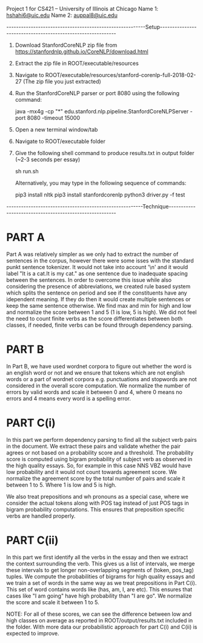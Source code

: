 Project 1 for CS421 – University of Illinois at Chicago
Name 1: hshahi6@uic.edu
Name 2: auppal8@uic.edu

---------------------------------------------------------Setup------------------------------------------------------------

1) Download StanfordCoreNLP zip file from https://stanfordnlp.github.io/CoreNLP/download.html
2) Extract the zip file in ROOT/executable/resources
3) Navigate to ROOT/executable/resources/stanford-corenlp-full-2018-02-27 (The zip file you just extracted)
3) Run the StanfordCoreNLP parser or port 8080 using the following command:
   
   java -mx4g -cp "*" edu.stanford.nlp.pipeline.StanfordCoreNLPServer -port 8080 -timeout 15000
   
4) Open a new terminal window/tab
5) Navigate to ROOT/executable folder
6) Give the following shell command to produce results.txt in output folder (~2-3 seconds per essay)
   
   sh run.sh
   
   Alternatively, you may type in the following sequence of commands:
   
    pip3 install nltk
    pip3 install stanfordcorenlp
    python3 driver.py -f test


--------------------------------------------------------Technique--------------------------------------------------------

PART A
======
Part A was relatively simpler as we only had to extract the number of sentences in the corpus, however there were some isses with the standard punkt sentence tokenizer. It would not take into account '\n' and it would label "It is a cat.It is my cat." as one sentence due to inadequate spacing between the sentences. In order to overcome this issue while also considering the presence of abbreviations, we created rule based system which splits the sentence on period and see if the constituents have any idependent meaning. If they do then it would create multiple sentences or keep the same sentence otherwise. We find max and min for high and low and normalize the score between 1 and 5 (1 is low, 5 is high). We did not feel the need to count finite verbs as the score differentiates between both classes, if needed, finite verbs can be found through dependency parsing.


PART B
======
In Part B, we have used wordnet corpora to figure out whether the word is an english word or not and we ensure that tokens which are not english words or a part of wordnet corpora e.g. punctuations and stopwords are not considered in the overall score computation. We normalize the number of errors by valid words and scale it between 0 and 4, where 0 means no errors and 4 means every word is a spelling error.


PART C(i)
=========
In this part we perform dependency parsing to find all the subject verb pairs in the document. We extract these pairs and validate whether the pair agrees or not based on a probability score and a threshold. The probability score is computed using bigram probability of subject verb as observed in the high quality essays. So, for example in this case NNS VBZ would have low probability and it would not count towards agreement score. We normalize the agreement score by the total number of pairs and scale it between 1 to 5. Where 1 is low and 5 is high.

We also treat prepositions and wh pronouns as a special case, where we consider the actual tokens along with POS tag instead of just POS tags in bigram probability computations. This ensures that preposition specific verbs are handled properly. 


PART C(ii)
==========
In this part we first identify all the verbs in the essay and then we extract the context surrounding the verb. This gives us a list of intervals, we merge these intervals to get longer non-overlapping segments of (token, pos_tag) tuples. We compute the probabilities of bigrams for high quality essays and we train a set of words in the same way as we treat prepositions in Part C(i). This set of word contains words like (has, am, I, are etc). This ensures that cases like "I am going" have high probability than "I are go". We normalize the score and scale it between 1 to 5.


NOTE: For all of these scores, we can see the difference between low and high classes on average as reported in ROOT/output/results.txt included in the folder. With more data our probabilistic approach for part C(i) and C(ii) is expected to improve.

